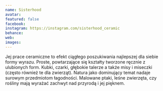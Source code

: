 ```yaml
---
name: Sisterhood
avatar: 
featured: false
facebook: 
instagram: https://instagram.com/sisterhood_ceramic
behance: 
web:
images:
---
```

Jej prace ceramiczne to efekt ciągłego poszukiwania najlepszej dla siebie formy wyrazu.
Proste, powtarzające się kształty tworzone ręcznie z ulubionych form.
Kubki, czarki, głębokie talerze a także misy i miseczki (często również te dla zwierząt).
Natura jako dominujący temat nadaje surowym przedmiotom łagodności.
Malowane ptaki, leśne zwierzęta, czy rośliny mają wyrażać zachwyt nad przyrodą i jej pięknem.

